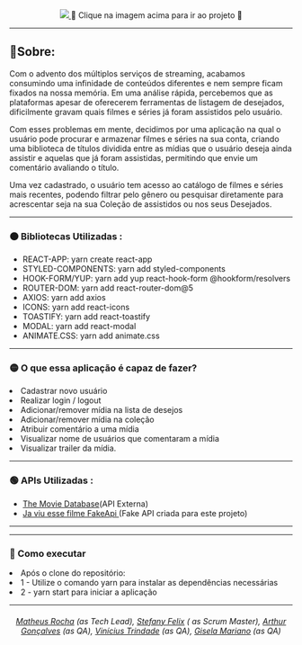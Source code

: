 <div align="center">
  <a href="https://capstone-m3-zeta.vercel.app/" >
    <img src="https://user-images.githubusercontent.com/93724854/170270103-53a235ab-f796-4ba0-b133-d3f665679770.svg"  />   
  </a>
  <span >🔺 Clique na imagem acima para ir ao projeto 🔺</span>
</div>
<hr/>
<h2>🔴Sobre: </h2>
<p>Com o advento dos múltiplos serviços de streaming, acabamos consumindo uma infinidade de conteúdos diferentes e nem sempre ficam fixados na nossa memória. Em uma análise rápida, percebemos que as plataformas apesar de oferecerem ferramentas de listagem de desejados, dificilmente gravam quais filmes e séries já foram assistidos pelo usuário. </p>

<p>Com esses problemas em mente, decidimos por uma aplicação na qual o usuário pode procurar e armazenar filmes e séries na sua conta, criando uma biblioteca de títulos dividida entre as mídias que o usuário deseja ainda assistir e aquelas que já foram assistidas, permitindo que envie um comentário avaliando o título. </p>

<p>Uma vez cadastrado, o usuário tem acesso ao catálogo de filmes e séries mais recentes, podendo filtrar pelo gênero ou pesquisar diretamente para acrescentar seja na sua Coleção de assistidos ou nos seus Desejados.</p>
<hr/>
<h3>🟠 Bibliotecas Utilizadas : </h3>
<ul>
  <li>REACT-APP: yarn create react-app</li>
  <li>STYLED-COMPONENTS: yarn add styled-components</li>
  <li>HOOK-FORM/YUP: yarn add yup react-hook-form @hookform/resolvers</li>
  <li>ROUTER-DOM: yarn add react-router-dom@5</li>
  <li>AXIOS: yarn add axios</li>
  <li>ICONS: yarn add react-icons</li>
  <li>TOASTIFY: yarn add react-toastify</li>
  <li>MODAL: yarn add react-modal</li>
  <li>ANIMATE.CSS: yarn add animate.css</li>
</ul>
<hr/>
<h3>🟡 O que essa aplicação é capaz de fazer? </h3>
<li> Cadastrar novo usuário</li>
<li> Realizar login / logout</li>
<li> Adicionar/remover mídia na lista de desejos</li>
<li> Adicionar/remover mídia na coleção</li>
<li> Atribuir comentário a uma mídia </li>
<li> Visualizar nome de usuários que comentaram a mídia </li>
<li> Visualizar trailer da mídia.</li>
<hr/>
<h3>🟢 APIs Utilizadas : </h3>
<ul>
  <li><a href="https://developers.themoviedb.org/3/getting-started/introduction">The Movie Database</a>(API Externa)</li>
  <li><a href="https://github.com/imrochamatheus/ja-viu-esse-filme-fakeapi">Ja viu esse filme FakeApi </a>(Fake API criada para este projeto)</li>  
</ul>
<hr/>
<hr/>
<h3>🔵 Como executar </h3>
<li> Após o clone do repositório:</li>
<li> 1 - Utilize o comando yarn para instalar as dependências necessárias</li>
<li> 2 - yarn start para iniciar a aplicação </li>
<hr/>
<div align="center">
<h6> <a href="https://github.com/imrochamatheus">Matheus Rocha</a> (as Tech Lead), <a href="https://github.com/stefanyfellix">Stefany Felix</a> ( as Scrum Master), <a href="https://github.com/arthur-r-goncalves">Arthur Gonçalves</a> (as QA), <a href="https://github.com/tryndadi">Vinícius Trindade</a> (as QA), <a href="https://github.com/gisela-mariano">Gisela Mariano</a> (as QA)</h6>
</div>
